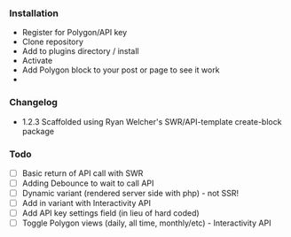 ### Installation
- Register for Polygon/API key
- Clone repository
- Add to plugins directory / install
- Activate
- Add Polygon block to your post or page to see it work
- 
### Changelog
- 1.2.3 Scaffolded using Ryan Welcher's SWR/API-template create-block package

### Todo
-[ ] Basic return of API call with SWR
-[ ] Adding Debounce to wait to call API
-[ ] Dynamic variant (rendered server side with php) - not SSR!
-[ ] Add in variant with Interactivity API
-[ ] Add API key settings field (in lieu of hard coded)
-[ ] Toggle Polygon views (daily, all time, monthly/etc) - Interactivity API